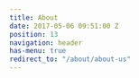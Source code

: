 ```yaml
---
title: About
date: 2017-05-06 09:51:00 Z
position: 13
navigation: header
has-menu: true
redirect_to: "/about/about-us"
---
```


